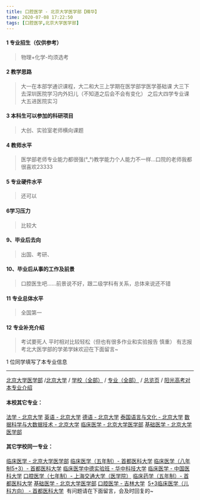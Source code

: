 ```yaml
---
title: 口腔医学 - 北京大学医学部【精华】
time: 2020-07-08 17:22:50
tags: [口腔医学,北京大学医学部]
---
```

#### 1 专业招生（仅供参考）  
> 物理+化学-均须选考



#### 2 教学思路  
> 大一在本部学通识课程，大二和大三上学期在医学部学医学基础课 大三下去深圳医院学习内外妇儿（不知道之后会不会有变化） 之后大四学专业课 大五进医院实习



#### 3 本科生可以参加的科研项目  
>  大创、实验室老师横向课题



#### 4 教师水平
> 医学部老师专业能力都很强(°_°)教学能力个人能力不一样…口院的老师我都很喜欢23333



#### 5 专业硬件水平
> 还可以



#### 6学习压力
> 比较大


#### 9、毕业后去向  
> 出国、考研、



#### 10、毕业后从事的工作及前景  
> 口腔医生吧……前景说不好，跟二级学科有关系，总体来说还不错



#### 11 专业总体水平 
> 全国第一



####  12 专业补充介绍  
> 考试要死人 平时相对比较轻松（但也有很多作业和实验报告 慎重） 有志报考北大医学部的学弟学妹欢迎在下面留言~


1 位同学填写了本专业信息
***
[北京大学医学部](https://univgo.github.io/2020/07/08/北京大学医学部) /[北京大学](https://univgo.github.io/2020/07/08/北京大学) / [学校（全部）](https://univgo.github.io/2020/07/08/3efa6bcca419) / [专业（全部）](https://univgo.github.io/2020/07/08/2d4c6d3552c2) / [总览页](https://univgo.github.io/2020/07/08/445daeb4fa00) / [阳光高考对本专业介绍](http://gaokao.chsi.com.cn/sch/zyk/view.do?schId=73394058&specId=73385128)
#### 本校其它专业：
[法学 - 北京大学](https://univgo.github.io/2020/07/08/67bf7fc84283)
[英语 - 北京大学](https://univgo.github.io/2020/07/08/0fbdd57bb5ff)
[德语 - 北京大学](https://univgo.github.io/2020/07/08/8156427c0203)
[泰国语言与文化 - 北京大学](https://univgo.github.io/2020/07/08/5f7866d1dab8)
[数据科学与大数据技术 - 北京大学](https://univgo.github.io/2020/07/08/fb4a3d978b23)
[临床医学 - 北京大学医学部](https://univgo.github.io/2020/07/08/fc8f1415787d)
[基础医学 - 北京大学医学部](https://univgo.github.io/2020/07/08/66c1f9a9ed13)
#### 其它学校同一专业：
[临床医学 - 北京大学医学部](https://univgo.github.io/2020/07/08/fc8f1415787d)
[临床医学（五年制）- 首都医科大学](https://univgo.github.io/2020/07/08/d3eb2a0ea89b)
[临床医学（八年制5+3）- 首都医科大学](https://univgo.github.io/2020/07/08/9959d7895886)
[临床医学中德实验班 - 华中科技大学](https://univgo.github.io/2020/07/08/c6c73939dff9)
[临床医学 - 中国医科大学](https://univgo.github.io/2020/07/08/6ff86ee1e84a)
[口腔医学（七年制）- 上海交通大学（医学院）](https://univgo.github.io/2020/07/08/563f4bf857b0)
[临床药学（五年制）- 首都医科大学](https://univgo.github.io/2020/07/08/6c0e8ed545fd)
[基础医学 - 北京大学医学部](https://univgo.github.io/2020/07/08/66c1f9a9ed13)
[口腔医学 - 吉林大学](https://univgo.github.io/2020/07/08/7a83d0ecf99d) 
[5+3临床医学（儿科方向） - 首都医科大学](https://univgo.github.io/2020/07/08/a53ce68e61ac) 
有问题请在下面留言，会及时回复的~
